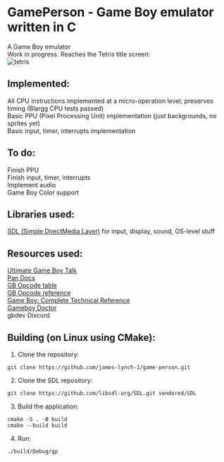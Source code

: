 # GamePerson - Game Boy emulator written in C
A Game Boy emulator  
Work in progress. Reaches the Tetris title screen:  
![tetris](https://github.com/user-attachments/assets/7062924b-db58-49ba-9d12-22de96daf4c3)  
## Implemented:
All CPU instructions implemented at a micro-operation level; preserves timing (Blargg CPU tests passed)  
Basic PPU (Pixel Processing Unit) implementation (just backgrounds, no sprites yet)  
Basic input, timer, interrupts implementation  
## To do:
Finish PPU  
Finish input, timer, interrupts  
Implement audio  
Game Boy Color support  
## Libraries used:
[SDL (Simple DirectMedia Layer)](https://github.com/libsdl-org/SDL) for input, display, sound, OS-level stuff  
## Resources used:
[Ultimate Game Boy Talk](https://youtu.be/HyzD8pNlpwI)  
[Pan Docs](https://gbdev.io/pandocs)  
[GB Opcode table](https://gbdev.io/gb-opcodes/optables)  
[GB Opcode reference](https://rgbds.gbdev.io/docs/v0.9.3/gbz80.7)  
[Game Boy: Complete Technical Reference](https://gekkio.fi/files/gb-docs/gbctr.pdf)  
[Gameboy Doctor](https://github.com/robert/gameboy-doctor)  
gbdev Discord  
## Building (on Linux using CMake):
1. Clone the repository:  
```
git clone https://github.com/james-lynch-1/game-person.git
```
2. Clone the SDL repository:  
```
git clone https://github.com/libsdl-org/SDL.git vendored/SDL
```
3. Build the application:
```
cmake -S . -B build  
cmake --build build
```
4. Run:
```
./build/Debug/gp
```
